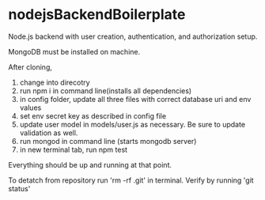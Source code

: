 # nodejsBackendBoilerplate
Node.js backend with user creation, authentication, and authorization setup.


MongoDB must be installed on machine.

After cloning, 
1) change into direcotry
2) run npm i in command line(installs all dependencies)
3) in config folder, update all three files with correct database uri and env values
4) set env secret key as described in config file
5) update user model in models/user.js as necessary. Be sure to update validation as well.
6) run mongod in command line (starts mongodb server)
7) in new terminal tab, run npm test

Everything should be up and running at that point.

To detatch from repository run 'rm -rf .git' in terminal. Verify by running 'git status'

